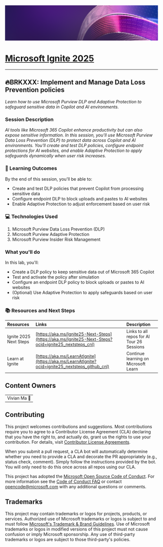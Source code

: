<p align="center">
<img src="img/Banner-ignite-25.png" alt="decorative banner" width="1200"/>
</p>

# [Microsoft Ignite 2025](https://ignite.microsoft.com)

---

## 🔥BRKXXX: Implement and Manage Data Loss Prevention policies

*Learn how to use Microsoft Purview DLP and Adaptive Protection to safeguard sensitive data in Copilot and AI environments.*

### Session Description

*AI tools like Microsoft 365 Copilot enhance productivity but can also expose sensitive information. In this session, you'll use Microsoft Purview Data Loss Prevention (DLP) to protect data across Copilot and AI environments. You'll create and test DLP policies, configure endpoint protections for AI websites, and enable Adaptive Protection to apply safeguards dynamically when user risk increases.*

### 🧠 Learning Outcomes

By the end of this session, you'll be able to:

- Create and test DLP policies that prevent Copilot from processing sensitive data
- Configure endpoint DLP to block uploads and pastes to AI websites
- Enable Adaptive Protection to adjust enforcement based on user risk

### 💻 Technologies Used

1. Microsoft Purview Data Loss Prevention (DLP)
1. Microsoft Purview Adaptive Protection
1. Microsoft Purview Insider Risk Management

### What you'll do

In this lab, you'll:

- Create a DLP policy to keep sensitive data out of Microsoft 365 Copilot
- Test and activate the policy after simulation
- Configure an endpoint DLP policy to block uploads or pastes to AI websites
- (Optional) Use Adaptive Protection to apply safeguards based on user risk

### 📚 Resources and Next Steps

| Resources          | Links                             | Description        |
|:-------------------|:----------------------------------|:-------------------|
| Ignite 2025 Next Steps | [https://aka.ms/Ignite25-Next-Steps](https://aka.ms/Ignite25-Next-Steps?ocid=ignite25_nextsteps_cnl) | Links to all repos for AI Tour 26 Sessions |
| Learn at Ignite | [https://aka.ms/LearnAtIgnite](https://aka.ms/LearnAtIgnite?ocid=ignite25_nextsteps_github_cnl) | Continue learning on Microsoft Learn |

## Content Owners

<!-- TODO: Add yourself as a content owner
1. Change the src in the image tag to {your github url}.png
2. Change INSERT NAME HERE to your name
3. Change the github url in the final href to your url. -->

<table>
<tr>
    <td align="center"> Vivian Ma <title="talk">📢</a></td>
</tr></table>

## Contributing

This project welcomes contributions and suggestions.  Most contributions require you to agree to a Contributor License Agreement (CLA) declaring that you have the right to, and actually do, grant us the rights to use your contribution. For details, visit [Contributor License Agreements](https://cla.opensource.microsoft.com).

When you submit a pull request, a CLA bot will automatically determine whether you need to provide a CLA and decorate the PR appropriately (e.g., status check, comment). Simply follow the instructions provided by the bot. You will only need to do this once across all repos using our CLA.

This project has adopted the [Microsoft Open Source Code of Conduct](https://opensource.microsoft.com/codeofconduct/). For more information see the [Code of Conduct FAQ](https://opensource.microsoft.com/codeofconduct/faq/) or contact [opencode@microsoft.com](mailto:opencode@microsoft.com) with any additional questions or comments.

## Trademarks

This project may contain trademarks or logos for projects, products, or services. Authorized use of Microsoft trademarks or logos is subject to and must follow
[Microsoft's Trademark & Brand Guidelines](https://www.microsoft.com/legal/intellectualproperty/trademarks/usage/general). Use of Microsoft trademarks or logos in modified versions of this project must not cause confusion or imply Microsoft sponsorship. Any use of third-party trademarks or logos are subject to those third-party's policies.
